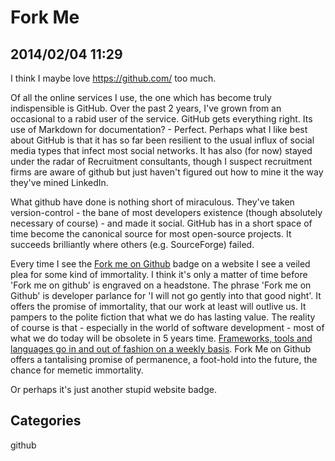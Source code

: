 # Fork Me## 2014/02/04 11:29I think I maybe love <https://github.com/> too much.Of all the online services I use, the one which has become truly indispensible is GitHub. Over the past 2 years, I've grown from an occasional to a rabid user of the service. GitHub gets everything right. Its use of Markdown for documentation? - Perfect. Perhaps what I like best about GitHub is that it has so far been resilient to the usual influx of social media types that infect most social networks. It has also (for now) stayed under the radar of Recruitment consultants, though I suspect recruitment firms are aware of github but just haven't figured out how to mine it the way they've mined LinkedIn. What github have done is nothing short of miraculous. They've taken version-control - the bane of most developers existence (though absolutely necessary of course) - and made it social. GitHub has in a short space of time become the canonical source for most open-source projects. It succeeds brilliantly where others (e.g. SourceForge) failed.  Every time I see the [Fork me on Github][badge] badge on a website I see a veiled plea for some kind of immortality. I think it's only a matter of time before 'Fork me on github' is engraved on a headstone. The phrase 'Fork me on Github' is developer parlance for 'I will not go gently into that good night'. It offers the promise of immortality, that our work at least will outlive us. It pampers to the polite fiction that what we do has lasting value. The reality of course is that - especially in the world of software development - most of what we do today will be obsolete in 5 years time. [Frameworks, tools and languages go in and out of fashion on a weekly basis][a]. Fork Me on Github offers a tantalising promise of permanence, a foot-hold into the future, the chance for memetic immortality. Or perhaps it's just another stupid website badge. [a]: http://www.100percentjs.com/just-like-grunt-gulp-browserify-now/[badge]: https://github.com/blog/273-github-ribbons## Categoriesgithub